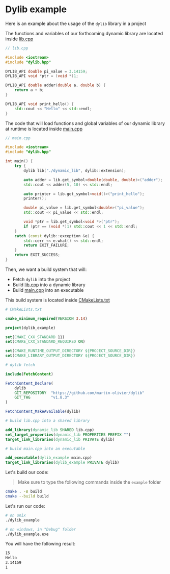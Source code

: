 # Dylib example

Here is an example about the usage of the `dylib` library in a project

The functions and variables of our forthcoming dynamic library are located inside [lib.cpp](lib.cpp)
```c++
// lib.cpp

#include <iostream>
#include "dylib.hpp"

DYLIB_API double pi_value = 3.14159;
DYLIB_API void *ptr = (void *)1;

DYLIB_API double adder(double a, double b) {
    return a + b;
}

DYLIB_API void print_hello() {
    std::cout << "Hello" << std::endl;
}
```

The code that will load functions and global variables of our dynamic library at runtime is located inside [main.cpp](main.cpp)
```c++
// main.cpp

#include <iostream>
#include "dylib.hpp"

int main() {
    try {
        dylib lib("./dynamic_lib", dylib::extension);

        auto adder = lib.get_symbol<double(double, double)>("adder");
        std::cout << adder(5, 10) << std::endl;

        auto printer = lib.get_symbol<void()>("print_hello");
        printer();

        double pi_value = lib.get_symbol<double>("pi_value");
        std::cout << pi_value << std::endl;

        void *ptr = lib.get_symbol<void *>("ptr");
        if (ptr == (void *)1) std::cout << 1 << std::endl;
    }
    catch (const dylib::exception &e) {
        std::cerr << e.what() << std::endl;
        return EXIT_FAILURE;
    }
    return EXIT_SUCCESS;
}
```

Then, we want a build system that will:
- Fetch `dylib` into the project
- Build [lib.cpp](lib.cpp) into a dynamic library
- Build [main.cpp](main.cpp) into an executable

This build system is located inside [CMakeLists.txt](CMakeLists.txt)
```cmake
# CMakeLists.txt

cmake_minimum_required(VERSION 3.14)

project(dylib_example)

set(CMAKE_CXX_STANDARD 11)
set(CMAKE_CXX_STANDARD_REQUIRED ON)

set(CMAKE_RUNTIME_OUTPUT_DIRECTORY ${PROJECT_SOURCE_DIR})
set(CMAKE_LIBRARY_OUTPUT_DIRECTORY ${PROJECT_SOURCE_DIR})

# dylib fetch

include(FetchContent)

FetchContent_Declare(
    dylib
    GIT_REPOSITORY  "https://github.com/martin-olivier/dylib"
    GIT_TAG         "v1.8.3"
)

FetchContent_MakeAvailable(dylib)

# build lib.cpp into a shared library

add_library(dynamic_lib SHARED lib.cpp)
set_target_properties(dynamic_lib PROPERTIES PREFIX "")
target_link_libraries(dynamic_lib PRIVATE dylib)

# build main.cpp into an executable

add_executable(dylib_example main.cpp)
target_link_libraries(dylib_example PRIVATE dylib)
```

Let's build our code:
> Make sure to type the following commands inside the `example` folder
```sh
cmake . -B build
cmake --build build
```

Let's run our code:
```sh
# on unix
./dylib_example

# on windows, in "Debug" folder
./dylib_example.exe
```

You will have the following result:
```sh
15
Hello
3.14159
1
```
